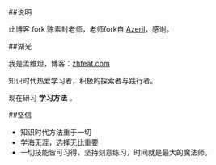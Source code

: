 ##说明

此博客 fork 陈素封老师，老师fork自 [Azeril](http://azeril.me/)，感谢。 

##湖光

我是孟维炟，博客：[zhfeat.com](zhfeat.com)

知识时代热爱学习者，积极的探索者与践行者。

现在研习 **学习方法** 。

##坚信


- 知识时代方法重于一切
- 学海无涯，选择无比重要
- 一切技能皆可习得，坚持刻意练习，时间就是最大的魔法师。




